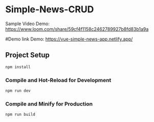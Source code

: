 # Simple-News-CRUD
Sample Video Demo: https://www.loom.com/share/59cf4f1158c2462789927b8fd83b1a9a

#Demo link
Demo: https://vue-simple-news-app.netlify.app/

## Project Setup

```sh
npm install
```

### Compile and Hot-Reload for Development

```sh
npm run dev
```

### Compile and Minify for Production

```sh
npm run build
```
